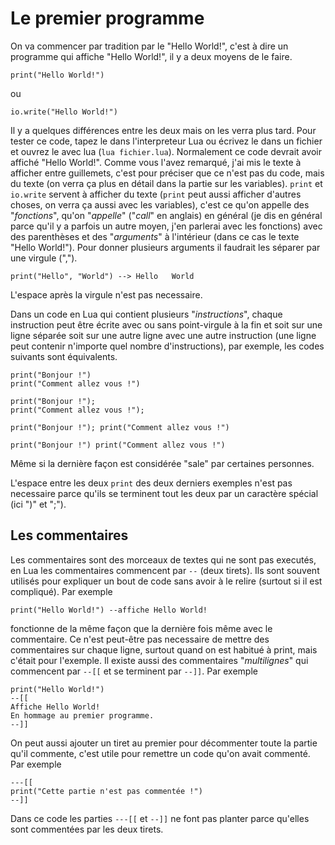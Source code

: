 # Le premier programme

On va commencer par tradition par le "Hello World!", c'est à dire un programme qui affiche "Hello World!", il y a deux moyens de le faire.

    print("Hello World!")

ou

    io.write("Hello World!")

Il y a quelques différences entre les deux mais on les verra plus tard.
Pour tester ce code, tapez le dans l'interpreteur Lua ou écrivez le dans un fichier et ouvrez le avec lua (`lua fichier.lua`).
Normalement ce code devrait avoir affiché "Hello World!".
Comme vous l'avez remarqué, j'ai mis le texte à afficher entre guillemets, c'est pour préciser que ce n'est pas du code, mais du texte (on verra ça plus en détail dans la partie sur les variables).
`print` et `io.write` servent à afficher du texte (`print` peut aussi afficher d'autres choses, on verra ça aussi avec les variables), c'est ce qu'on appelle des "_fonctions_", qu'on "_appelle_" ("_call_" en anglais) en général (je dis en général parce qu'il y a parfois un autre moyen, j'en parlerai avec les fonctions) avec des parenthèses et des "_arguments_" à l'intérieur (dans ce cas le texte "Hello World!").
Pour donner plusieurs arguments il faudrait les séparer par une virgule (",").

    print("Hello", "World") --> Hello	World

L'espace après la virgule n'est pas necessaire.

Dans un code en Lua qui contient plusieurs "_instructions_", chaque instruction peut être écrite avec ou sans point-virgule à la fin et soit sur une ligne séparée soit sur une autre ligne avec une autre instruction (une ligne peut contenir n'importe quel nombre d'instructions), par exemple, les codes suivants sont équivalents.

    print("Bonjour !")
    print("Comment allez vous !")

    print("Bonjour !");
    print("Comment allez vous !");

    print("Bonjour !"); print("Comment allez vous !")

    print("Bonjour !") print("Comment allez vous !")

Même si la dernière façon est considérée "sale" par certaines personnes.

L'espace entre les deux `print` des deux derniers exemples n'est pas necessaire parce qu'ils se terminent tout les deux par un caractère spécial (ici ")" et ";").

## Les commentaires

Les commentaires sont des morceaux de textes qui ne sont pas executés, en Lua les commentaires commencent par `--` (deux tirets).
Ils sont souvent utilisés pour expliquer un bout de code sans avoir à le relire (surtout si il est compliqué).
Par exemple

    print("Hello World!") --affiche Hello World!

fonctionne de la même façon que la dernière fois même avec le commentaire.
Ce n'est peut-être pas necessaire de mettre des commentaires sur chaque ligne, surtout quand on est habitué à print, mais c'était pour l'exemple.
Il existe aussi des commentaires "_multilignes_" qui commencent par `--[[` et se terminent par `--]]`.
Par exemple

    print("Hello World!")
    --[[
    Affiche Hello World!
    En hommage au premier programme.
    --]]

On peut aussi ajouter un tiret au premier pour décommenter toute la partie qu'il commente, c'est utile pour remettre un code qu'on avait commenté.
Par exemple

    ---[[
    print("Cette partie n'est pas commentée !")
    --]]

Dans ce code les parties `---[[` et `--]]` ne font pas planter parce qu'elles sont commentées par les deux tirets.
